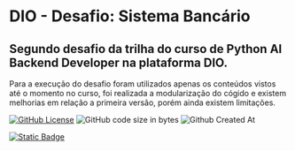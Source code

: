 # DIO - Desafio: Sistema Bancário
## Segundo desafio da trilha do curso de Python AI Backend Developer na plataforma DIO.

Para a execução do desafio foram utilizados apenas os conteúdos vistos até o momento no curso, foi realizada a modularização do cógido e existem melhorias em relação a primeira versão, porém ainda existem limitações.


[![GitHub License](https://img.shields.io/github/license/ImTeli/trilha_python_dio_desafio_sistema_bancario)](https://github.com/ImTeli/trilha_python_dio_desafio_sistema_bancario/blob/main/LICENSE)
![GitHub code size in bytes](https://img.shields.io/github/languages/code-size/ImTeli/trilha_python_dio_desafio_sistema_bancario)
![Github Created At](https://img.shields.io/github/created-at/ImTeli/trilha_python_dio_desafio_sistema_bancario)

[![Static Badge](https://img.shields.io/badge/Author-ImTeli-blue)](https://github.com/ImTeli)
